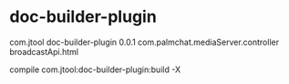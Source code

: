 # doc-builder-plugin

<plugins>
			<plugin>
				<groupId>com.jtool</groupId>
				<artifactId>doc-builder-plugin</artifactId>
				<version>0.0.1</version>
				<configuration>
					<packageName>com.palmchat.mediaServer.controller</packageName>
					<fileName>broadcastApi.html</fileName>
				</configuration>
			</plugin>
</plugins>

compile com.jtool:doc-builder-plugin:build -X


